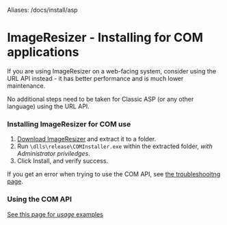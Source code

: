 Aliases: /docs/install/asp

# ImageResizer - Installing for COM applications

If you are using ImageResizer on a web-facing system, consider using the URL API instead - it has better performance and is much lower maintenance.

No additional steps need to be taken for Classic ASP (or any other language) using the URL API.

### Installing ImageResizer for COM use

1. [Download ImageResizer](/download) and extract it to a folder.
2. Run `\dlls\release\COMInstaller.exe` within the extracted folder, *with Administrator priviledges*.
3. Click Install, and verify success.

If you get an error when trying to use the COM API, see [the troubleshooitng page](/docs/troubleshoot).

### Using the COM API

[See this page for *usage* examples](/docs/howto/use-from-com)
